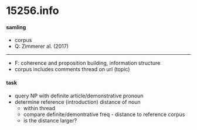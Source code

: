 # 15256.info
#### samling
- corpus
- Q: Zimmerer al. (2017)

-----
- F: coherence and proposition building, information structure
- corpus includes comments thread on url (topic)

#### task
- query NP with definite article/demonstrative pronoun
- determine reference (introduction) distance of noun
  - within thread
  - compare definite/demontrative freq - distance to reference corpus
  - is the distance larger? 